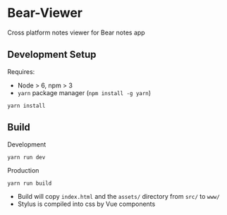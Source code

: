 # Bear-Viewer

Cross platform notes viewer for Bear notes app

## Development Setup

Requires:

- Node > 6, npm > 3
- `yarn` package manager (`npm install -g yarn`)

```
yarn install
```


## Build

Development

```
yarn run dev
```

Production

```
yarn run build
```

- Build will copy `index.html` and the `assets/` directory from `src/` to `www/`
- Stylus is compiled into css by Vue components